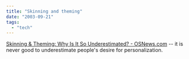 ```yaml
---
title: "Skinning and theming"
date: "2003-09-21"
tags: 
  - "tech"
---
```


[Skinning & Theming: Why Is It So Underestimated? - OSNews.com](http://www.osnews.com/story.php?news_id=4607 "Skinning & Theming: Why Is It So Underestimated? - OSNews.com") -- it is never good to underestimate people's desire for personalization.

